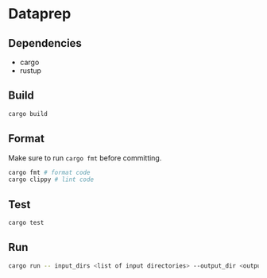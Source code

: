 # Dataprep

## Dependencies
- cargo
- rustup

## Build
```bash
cargo build
```

## Format

Make sure to run `cargo fmt` before committing.

```bash
cargo fmt # format code
cargo clippy # lint code
```

## Test

```bash
cargo test
```

## Run
```bash
cargo run -- input_dirs <list of input directories> --output_dir <output directory> 
```